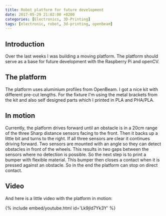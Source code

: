 ```yaml
---
title: Robot platform for future development
date: 2017-05-29 21:02:00 +0200
categories: [Electronics, 3D-Printing]
tags: [electronic, robot, 3d-printing, openbeam]
---
```


## Introduction

Over the last weeks I was building a moving platform.
The platform should serve as a base for future development with the Raspberry Pi and openCV.

## The platform

The platform uses aluminium profiles from OpenBeam.
I got a nice kit with different pre-cut lengths.
For the fixture I'm using the metal brackets from the kit and also self designed parts which I printed in PLA and PHA/PLA.

## In motion

Currently, the platform drives forward until an obstacle is in a 20cm range of the three Sharp distance sensors facing to the front.
Then it backs up a little bit and turns to the right.
If all three sensors are clear it continues driving forward.
Two sensors are mounted with an angle so they can detect obstacles in front of the wheels.
This results in two gaps between the sensors where no detection is possible.
So the next step is to print a bumper with flexible material.
This bumper then closes a contact when it is pressed against an obstacle.
So in the end the platform can stop on direct contact.

## Video

And here is a little video with the platform in motion:

{% include embed/youtube.html id='Lk9jld7Yk3Y' %}
